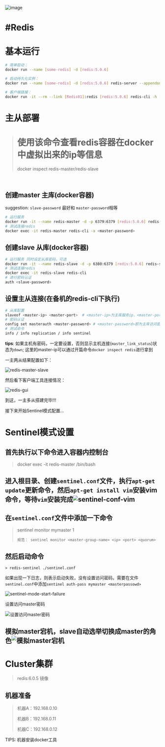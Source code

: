 ![image](assets/image-20230930225950-yyqnr8h.png)

# #Redis

# 基本运行

```bash
# 简单启动：  
docker run --name [some-redis] -d [redis:5.0.6]
```

```bash
# 启动持久化实例：
docker run --name [some-redis] -d [redis:5.0.6] redis-server --appendonly yes
```

```bash
# 客户端链接：
docker run -it --rm --link [Redis01]:redis [redis:5.0.6] redis-cli -h [Redis01]
```

# 主从部署

> # 使用该命令查看redis容器在docker中虚拟出来的ip等信息
>
> docker inspect redis-master/redis-slave

‍

## 创建master 主库(docker容器)

 suggestion: `slave-password`​ 最好和 `master-password`​相等

```bash
# 运行服务
docker run -it --name redis-master -d -p 6379:6379 [redis:5.0.6] redis-server --requirepass masterpassword
# 测试连接redis
docker exec -it redis-master redis-cli -a <master-password>
```

## 创建slave 从库(docker容器)

```bash
# 运行服务 同时设定从库密码，可选
docker run -it --name redis-slave -d -p 6380:6379 [redis:5.0.6] redis-server --requirepass slavepassword 
# 测试连接redis
docker exec -it redis-slave redis-cli
# 进行密码认证
auth <slave-password>
```

## 设置主从连接(在备机的redis-cli下执行)

```bash
# 从库配置
slaveof <master-ip> <master-port>  # <master-ip>为主库服务ip，<master-port>表示主库所在端口，默认6379
# 密码认证
config set masterauth <master-password> # <master-password>即为主库访问密码 (如果主机有密码一定要设置)
# 测试命令
info / info replication / info sentinel
```

**tips**: 如果主机有密码，一定要设置，否则显示主机连接(`master_link_status`​)状态为`down`​; 这里的master-ip可以通过开篇命令`docker inspect redis`​进行拿到

一主两从结果配置如下：

​![redis-master-slave](assets/net-img-docker-redis-master-slave-20230930230219-2pq6arh.png)​

然后看下客户端工具连接情况：

​![redis-gui](assets/net-img-redis-gui-connection-status-20230930230222-dm8ucgw.png)​

到这，一主多从搭建完毕!!!

接下来开始Sentinel模式配置...

# Sentinel模式设置

## 首先执行以下命令进入容器内控制台

> docker exec -it redis-master /bin/bash

## 进入根目录、创建`sentinel.conf`​​​​文件，执行`apt-get update`​​​​更新命令，然后`apt-get install vim`​​​​安装vim命令，等待`vim`​​​​安装完成​![sentinel-conf-vim](assets/net-img-docker-edit-sentinel-conf-20230930230244-hm119l2.png)​

## 在`sentinel.conf`​​​文件中添加一下命令

> sentinel monitor mymaster 1
>
> ```
> 规范： sentinel monitor <master-group-name> <ip> <port> <quorum>
> ```

## 然后启动命令

```
> redis-sentinel ./sentinel.conf
```

如果出现一下日志，则表示启动失败，没有设置访问密码，需要在文件`sentinel.conf`​​中添加`sentinel auth-pass mymaster <masterpassowd>`​​

​![sentinel-mode-start-failure](assets/net-img-redis-sentinel-start-failure-20230930230250-ekyapst.png)​

设置访问master密码

​![设置访问master密码](assets/net-img-sentinel-auth-pass-20230930230254-jkpy5k5.png)​

## 模拟master宕机，slave自动选举切换成master的角色​![模拟master宕机](assets/net-img-slave-swtich-master-20230930230311-9vvva70.png)​

# Cluster集群

> redis:6.0.5 镜像

## 机器准备

> 机器A：192.168.0.10
>
> 机器B：192.168.0.11
>
> 机器C：192.168.0.12

TIPS: 机器安装docker工具

‍
